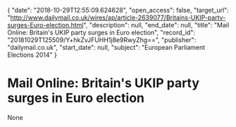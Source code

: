 {
  "date": "2018-10-29T12:55:09.624628", 
  "open_access": false, 
  "target_url": "http://www.dailymail.co.uk/wires/ap/article-2639077/Britains-UKIP-party-surges-Euro-election.html", 
  "description": null, 
  "end_date": null, 
  "title": "Mail Online: Britain's UKIP party surges in Euro election", 
  "record_id": "20181029T125509/Y+hkZvJFUHH1j8e9RwyZhg==", 
  "publisher": "dailymail.co.uk", 
  "start_date": null, 
  "subject": "European Parliament Elections 2014"
}

# Mail Online: Britain's UKIP party surges in Euro election

None